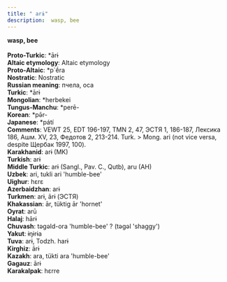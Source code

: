 ```yaml
---
title: " arɨ"
description:  wasp, bee
---
```

<strong> wasp, bee</strong><br><br>
<strong>Proto-Turkic</strong>:  *ārɨ<br>
<strong>Altaic etymology</strong>:  Altaic etymology<br>
<strong> Proto-Altaic</strong>:  *p`ḗra<br>
<strong>Nostratic</strong>:  Nostratic<br>
<strong>Russian meaning</strong>:  пчела, оса<br>
<strong>Turkic</strong>:  *ārɨ<br>
<strong>Mongolian</strong>:  *herbekei<br>
<strong>Tungus-Manchu</strong>:  *perē-<br>
<strong>Korean</strong>:  *pǝ̄r-<br>
<strong>Japanese</strong>:  *pátí<br>
<strong>Comments</strong>:  VEWT 25, EDT 196-197, TMN 2, 47, ЭСТЯ 1, 186-187, Лексика 186, Ашм. XV, 23, Федотов 2, 213-214. Turk. > Mong. ari (not vice versa, despite Щербак 1997, 100).<br>
<strong>Karakhanid</strong>:  arɨ (MK)<br>
<strong>Turkish</strong>:  arɨ<br>
<strong>Middle Turkic</strong>:  arɨ (Sangl., Pav. C., Qutb), aru (AH)<br>
<strong>Uzbek</strong>:  ari, tukli ari 'humble-bee'<br>
<strong>Uighur</strong>:  hɛrɛ<br>
<strong>Azerbaidzhan</strong>:  arɨ<br>
<strong>Turkmen</strong>:  arɨ, ārɨ (ЭСТЯ)<br>
<strong>Khakassian</strong>:  ār, tüktig ār 'hornet'<br>
<strong>Oyrat</strong>:  arū<br>
<strong>Halaj</strong>:  hārɨ<br>
<strong>Chuvash</strong>:  tǝgǝld-ora 'humble-bee' ? (tǝgǝl 'shaggy')<br>
<strong>Yakut</strong>:  ɨŋɨrɨa<br>
<strong>Tuva</strong>:  arɨ, Todzh. harɨ<br>
<strong>Kirghiz</strong>:  ārɨ<br>
<strong>Kazakh</strong>:  ara, tükti ara 'humble-bee'<br>
<strong>Gagauz</strong>:  ārɨ<br>
<strong>Karakalpak</strong>:  hɛrre<br>


